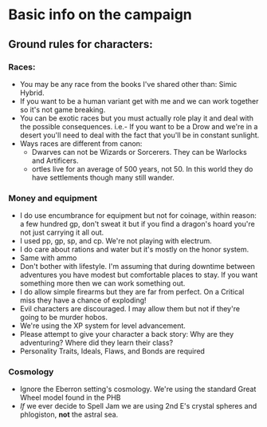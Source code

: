 # Basic info on the campaign
## Ground rules for characters:
### Races:
 - You may be any race from the books I've shared other than: Simic Hybrid.
 - If you want to be a human variant get with me and we can work together so it's not game breaking.
 - You can be exotic races but you must actually role play it and deal with the possible consequences. i.e.- If you want to be a Drow and we're in a desert you'll need to deal with the fact that you'll be in constant sunlight.
 - Ways races are different from canon:
     - Dwarves can not be Wizards or Sorcerers. They can be Warlocks and Artificers.
     - ortles live for an average of 500 years, not 50. In this world they do have settlements though many still wander.
### Money and equipment
 - I do use encumbrance for equipment but not for coinage, within reason: a few hundred gp, don't sweat it but if you find a dragon's hoard you're not just carrying it all out.
 - I used pp, gp, sp, and cp. We're not playing with electrum.
 - I do care about rations and water but it's mostly on the honor system.
 - Same with ammo
 - Don't bother with lifestyle. I'm assuming that during downtime between adventures you have modest but comfortable places to stay. If you want something more then we can work something out.
 - I do allow simple firearms but they are far from perfect. On a Critical miss they have a chance of exploding!
 - Evil characters are discouraged. I may allow them but not if they're going to be murder hobos.
 - We're using the XP system for level advancement.
 - Please attempt to give your character a back story: Why are they adventuring? Where did they learn their class?
 - Personality Traits, Ideals, Flaws, and Bonds are required
### Cosmology
 - Ignore the Eberron setting's cosmology. We're using the standard Great Wheel model found in the PHB
 - *If* we ever decide to Spell Jam we are using 2nd E's crystal spheres and phlogiston, **not** the astral sea.


